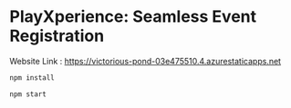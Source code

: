 # PlayXperience: Seamless Event Registration

Website Link : https://victorious-pond-03e475510.4.azurestaticapps.net


```bash
npm install
```
```bash
npm start
```
